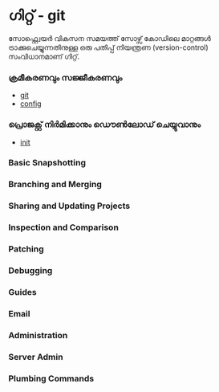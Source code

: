 # ഗിറ്റ് - git

സോഫ്റ്റ്വെയർ വികസന സമയത്ത് സോഴ്സ് കോഡിലെ മാറ്റങ്ങൾ ട്രാക്കുചെയ്യുന്നതിനുള്ള ഒരു പതിപ്പ് നിയന്ത്രണ (version-control) സംവിധാനമാണ് ഗിറ്റ്.

### ക്രമീകരണവും സജ്ജീകരണവും

- [git](git.md)
- [config](git-config.md)

### പ്രൊജക്റ്റ് നിർമിക്കാനും ഡൌൺലോഡ് ചെയ്യുവാനും

- [init](git-init.md)

### Basic Snapshotting

### Branching and Merging

### Sharing and Updating Projects

### Inspection and Comparison

### Patching

### Debugging

### Guides

### Email

### Administration

### Server Admin

### Plumbing Commands
